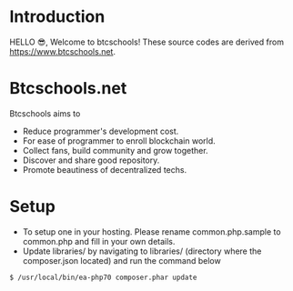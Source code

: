 # Introduction
HELLO :sunglasses:, Welcome to btcschools! These source codes are derived from https://www.btcschools.net. 

# Btcschools.net
Btcschools aims to
* Reduce programmer's development cost.
* For ease of programmer to enroll blockchain world.
* Collect fans, build community and grow together.
* Discover and share good repository.
* Promote beautiness of decentralized techs.

# Setup
* To setup one in your hosting. Please rename common.php.sample to common.php and fill in your own details.
* Update libraries/ by navigating to libraries/ (directory where the composer.json located) and run the command below
```
$ /usr/local/bin/ea-php70 composer.phar update
```
